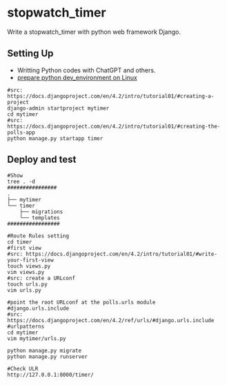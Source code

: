 # stopwatch_timer
Write a stopwatch_timer with python web framework Django.

## Setting Up

* Writting Python codes with ChatGPT and others.
* [prepare python dev_environment on Linux](https://github.com/hong539/setup_dev_environment/tree/main/programing_languages/python)

```shell
#src: https://docs.djangoproject.com/en/4.2/intro/tutorial01/#creating-a-project
django-admin startproject mytimer
cd mytimer
#src: https://docs.djangoproject.com/en/4.2/intro/tutorial01/#creating-the-polls-app
python manage.py startapp timer
```

## Deploy and test

```shell
#Show
tree . -d
################
.
├── mytimer
└── timer
    ├── migrations
    └── templates
#################
```

```shell
#Route Rules setting
cd timer
#first view
#src: https://docs.djangoproject.com/en/4.2/intro/tutorial01/#write-your-first-view
touch views.py
vim views.py
#src: create a URLconf
touch urls.py
vim urls.py

#point the root URLconf at the polls.urls module
#django.urls.include
#src: https://docs.djangoproject.com/en/4.2/ref/urls/#django.urls.include
#urlpatterns 
cd mytimer
vim mytimer/urls.py

python manage.py migrate
python manage.py runserver

#Check ULR
http://127.0.0.1:8000/timer/
```